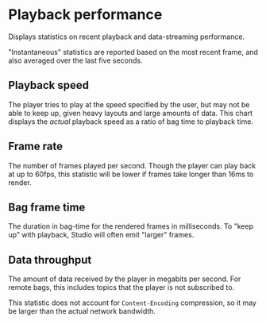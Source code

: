 # Playback performance

Displays statistics on recent playback and data-streaming performance.

"Instantaneous" statistics are reported based on the most recent frame, and also averaged over the last five seconds.

## Playback speed

The player tries to play at the speed specified by the user, but may not be able to keep up, given heavy layouts and large amounts of data. This chart displays the _actual_ playback speed as a ratio of bag time to playback time.

## Frame rate

The number of frames played per second. Though the player can play back at up to 60fps, this statistic will be lower if frames take longer than 16ms to render.

## Bag frame time

The duration in bag-time for the rendered frames in milliseconds. To "keep up" with playback, Studio will often emit "larger" frames.

## Data throughput

The amount of data received by the player in megabits per second. For remote bags, this includes topics that the player is not subscribed to.

This statistic does not account for `Content-Encoding` compression, so it may be larger than the actual network bandwidth.
